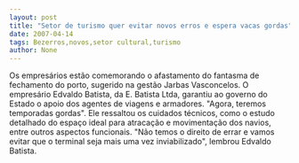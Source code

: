 ```yaml
---
layout: post
title: "Setor de turismo quer evitar novos erros e espera vacas gordas"
date: 2007-04-14
tags: Bezerros,novos,setor cultural,turismo
author: None
---
```


Os empresários estão comemorando o afastamento do fantasma de fechamento do porto, sugerido na gestão Jarbas Vasconcelos.
O empresário Edvaldo Batista, da E. Batista Ltda, garantiu ao governo do Estado o apoio dos agentes de viagens e armadores.
\"Agora, teremos temporadas gordas\". 
Ele ressaltou os cuidados técnicos, como o estudo detalhado do espaço ideal para atracação e movimentação dos navios, entre outros aspectos funcionais. \"Não temos o direito de errar e vamos evitar que o terminal seja mais uma vez inviabilizado\", lembrou Edvaldo Batista.  